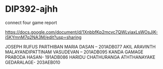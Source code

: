 #  DIP392-ajhh
 connect four game report
 
https://docs.google.com/document/d/1XnbbfKp2mcvc7QWLyiaxLsWOsJjK-iSKYmnM7q2NA3M/edit?usp=sharing

JOSEPH RUFUS PARTHIBAN MARIA DASAN – 201ADB077
AKIL ARAVINTH MALAYANDIPATTINAM VASUDEVAN – 201ADB095
KANDA GAMAGE PRABODA HASAN- 191ADB086
HARIDU CHATHURANGA ATHTHANAYAKE GEDARALAGE- 203AEB010
